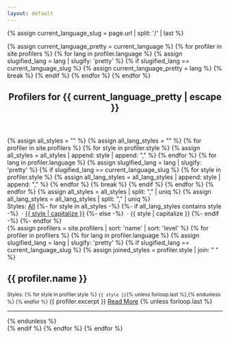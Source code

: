 ```yaml
---
layout: default
---
```

<!-- Get language slug from page url -->
{% assign current_language_slug = page.url | split: '/' | last %}
<!-- Detect pretty version of language slug -->
{% assign current_language_pretty = current_language %}
{% for profiler in site.profilers %}
  {% for lang in profiler.language %}
    {% assign slugified_lang = lang | slugify: 'pretty' %}
    {% if slugified_lang == current_language_slug %}
      {% assign current_language_pretty = lang %}
      {% break %}
    {% endif %}
  {% endfor %}
{% endfor %}
<article class="post">

  <header class="post-header">
    <h1 class="post-title">Profilers for {{ current_language_pretty | escape }}</h1>
  </header>

  <div class="post-content">
    <!-- Build arrays of all possible styles, and all styles in this language -->
    {% assign all_styles = "" %}    
    {% assign all_lang_styles = "" %}
    {% for profiler in site.profilers %}
      <!-- All styles -->
      {% for style in profiler.style %}
        {% assign all_styles = all_styles | append: style | append: "," %}
      {% endfor %}
      <!-- All styles in this lang -->
      {% for lang in profiler.language %}
        {% assign slugified_lang = lang | slugify: 'pretty' %}
        {% if slugified_lang == current_language_slug %}
          {% for style in profiler.style %}
            {% assign all_lang_styles = all_lang_styles | append: style | append: "," %}
          {% endfor %}
          {% break %}
        {% endif %}
      {% endfor %}
    {% endfor %}
    <!-- This could be improved by slugifying them to fix ~case differences -->
    {% assign all_styles = all_styles | split: "," | uniq %} <!-- No sort, prefer manual order available in profilers -->
    {% assign all_lang_styles = all_lang_styles | split: "," | uniq %}
    <!-- Build the style filter list -->  
    <div id="filters">    
      Styles:
      <a href="?filter=all">All</a>
      {%- for style in all_styles -%}
        {%- if all_lang_styles contains style -%}
          &nbsp;·&nbsp;<a href="?filter={{ style }}">{{ style | capitalize }}</a>
        {%- else -%}
          &nbsp;·&nbsp;<a class="disabled">{{ style | capitalize  }}</a>
        {%- endif -%}
      {%- endfor %}
    </div>
    <div id="profilers">
      {% assign profilers = site.profilers | sort: 'name' | sort: 'level'  %}
      {% for profiler in profilers %}
        {% for lang in profiler.language %}
          {% assign slugified_lang = lang | slugify: 'pretty' %}
          {% if slugified_lang == current_language_slug %}
            {% assign joined_styles = profiler.style | join: " " %}          
            <div class="profiler" data-attributes="{{ joined_styles }}">
              <h2>{{ profiler.name }}</h2>
              <small>Styles: 
                {% for style in profiler.style %}
                  <code>{{ style }}</code>{% unless forloop.last %},{% endunless %}
                {% endfor %}
              </small>
              {{ profiler.excerpt }}
              <a href="{{ profiler.url }}">Read More</a>
              {% unless forloop.last %}<hr/>{% endunless %}
            </div>
          {% endif %}
        {% endfor %}
      {% endfor %}
    </div>
  </div>
</article>

<script>
  // Wait for the DOM to fully load
  document.addEventListener("DOMContentLoaded", () => {
    const profilers = document.querySelectorAll("#profilers .profiler");
    const filters = document.querySelectorAll("#filters a");

    // Function to filter profilers based on query string
    const filterProfilers = () => {
      // Get the current filter value from the URL
      const urlParams = new URLSearchParams(window.location.search);
      const filter = urlParams.get("filter");

      // Clear any existing <hr /> elements
      document.querySelectorAll("#profilers hr").forEach((hr) => hr.remove());

      if (!filter || filter === "all") {        
        // If "filter=all" or no filter is specified, show all profilers
        profilers.forEach((profiler) => (profiler.style.display = ""));
      } else {
        // Otherwise, show profilers that match the filter
        profilers.forEach((profiler) => {
          const attributes = profiler.dataset.attributes.split(" ");
          const isVisible = attributes.includes(filter);
          profiler.style.display = isVisible ? "" : "none";
        });
      }

      // Highlight the selected filter
      filters.forEach((filterLink) => {
        const linkFilter = filterLink.getAttribute("href")?.split("=")[1] ?? null;
        if ((filter && filter === linkFilter) || (!filter && linkFilter === "all")) {
          filterLink.classList.add("selected");
        } else {
          filterLink.classList.remove("selected");
        }
      });

      // Add <hr /> elements between visible profilers
      const visibleProfilers = Array.from(profilers).filter(
        (profiler) => profiler.style.display !== "none"
      );

      visibleProfilers.forEach((profiler, index) => {
        if (index < visibleProfilers.length - 1) {
          const hr = document.createElement("hr");
          profiler.insertAdjacentElement("afterend", hr);
        }
      });
    };

    // Update the URL when a filter is clicked
    filters.forEach((filterLink) => {
      filterLink.addEventListener("click", (event) => {
        event.preventDefault(); // Prevent default link behavior
        const newFilter = filterLink.getAttribute("href").split("=")[1];
        const newUrl = `${window.location.pathname}?filter=${newFilter}`;
        window.history.pushState({ path: newUrl }, "", newUrl); // Update URL
        filterProfilers(); // Apply the filter
      });
    });

    // Initial filtering when the page loads
    filterProfilers();

    // Reapply filtering when navigating through browser history
    window.addEventListener("popstate", filterProfilers);
  });
</script>

